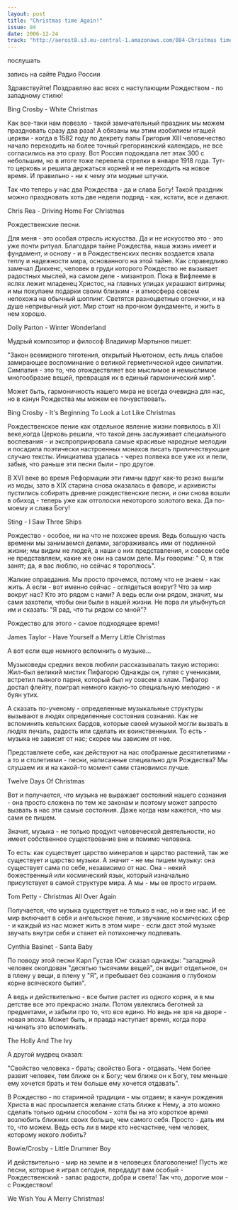 ```yaml
---
layout: post
title: "Christmas time Again!"
issue: 84
date: 2006-12-24
track: "http://aerost8.s3.eu-central-1.amazonaws.com/084-Christmas time Again!.mp3"
---
```


послушать

запись на сайте Радио России

Здравствуйте! Поздравляю вас всех с наступающим Рождеством - по западному стилю!

Bing Crosby - White Christmas

Как все-таки нам повезло - такой замечательный праздник мы можем праздновать сразу два раза! А обязаны мы этим изобилием нгашей церкви - когда в 1582 году по декрету папы Григория XIII человечество начало переходить на более точный грегорианский календарь, не все согласились на это сразу. Вот Россия подождала лет этак 300 с небольшим, но в итоге тоже перевела стрелки в январе 1918 года. Тут-то церковь и решила держаться корней и не переходить на новое время. И правильно - ни к чему эти модные штучки.

Так что теперь у нас два Рождества - да и слава Богу! Такой праздник можно праздновать хоть две недели подряд - как, кстати, все и делают.

Chris Rea - Driving Home For Christmas

Рождественские песни.

Для меня - это особая отрасль искусства. Да и не искусство это - это уже почти ритуал. Благодаря тайне Рождества, наша жизнь имеет и фундамент, и основу - и в Рождественских песнях воздается хвала теплу и надежности мира, основанного на этой тайне. Как справедливо замечал Диккенс, человек в груди которого Рождество не вызывает радостных мыслей, на самом деле - мизантроп. Пока в Вифлееме в яслях лежит младенец Христос, на главных улицах украшают витрины; и мы покупаем подарки своим близким - и атмосфера совсем непохожа на обычный шоппинг. Светятся разноцветные огонечки, и на душе непривычный уют. Мир стоит на прочном фундаменте, и жить в нем хорошо.

Dolly Parton - Winter Wonderland

Мудрый композитор и философ Владимир Мартынов пишет:

"Закон всемирного тяготения, открытый Ньютоном, есть лишь слабое замирающее воспоминание о великой герметической идее симпатии. Симпатия - это то, что отождествляет все мыслимое и немыслимое многообразие вещей, превращая их в единый гармонический мир".

Может быть, гармоничность нашего мира не всегда очевидна для нас, но в канун Рождества мы можем ее почувствовать.

Bing Crosby - It's Beginning To Look a Lot Like Christmas

Рождественское пение как отдельное явление жизни появилось в XII веке,когда Церковь решила, что такой день заслуживает специального воспевания - и экспроприировала самые красивые народные мелодии и посадила поэтически настроенных монахов писать приличествующие случаю тексты. Инициатива удалась - через полвека все уже их и пели, забыв, что раньше эти песни были - про другое.

В XVI веке во время Реформации эти гимны вдруг как-то резко вышли из моды, зато в XIX старина снова оказалась в фаворе, и архивисты пустились собирать древние рождественские песни, и они снова вошли в обиход - теперь уже как отголоски некоторого золотого века. Да по-моему и слава Богу!

Sting - I Saw Three Ships

Рождество - особое, ни на что не похожее время. Ведь большую часть времени мы занимаемся делами, загораживаясь ими от подлинной жизни; мы видим не людей, а наши о них представления, и совсем себе не представляем, какие же они на самом деле. Мы говорим: " О, я так занят; да, я вас люблю, но сейчас я тороплюсь".

Жалкие оправдания. Мы просто прячемся, потому что не знаем - как жить. А если - вот именно сейчас - оглядеться вокруг? Что за мир вокруг нас? Кто это рядом с нами? А ведь если они рядом, значит, мы сами захотели, чтобы они были в нашей жизни. Не пора ли улыбнуться им и сказать: "Я рад, что ты рядом со мной"?

Рождество для этого - самое подходящее время!

James Taylor - Have Yourself a Merry Little Christmas

А вот если еще немного вспомнить о музыке...

Музыковеды средних веков любили рассказывалать такую историю: Жил-был великий мистик Пифагорю Однажды он, гуляя с учениками, встретил пьяного парня, который был ну совсем в хлам. Пифагор достал флейту, поиграл немного какую-то специальную мелодию - и буян утих.

А сказать по-ученому - определенные музыкальные структуры вызывают в людях определенные состояния сознания. Как не вспоминить кельтских бардов, которые своей музыкой могли вызвать в людях печаль, радость или сделать их воинственными. То есть - музыка не зависит от нас; скорее мы зависим от нее.

Представляете себе, как действуют на нас отобранные десятилетиями - а то и столетиями - песни, написанные специально для Рождества? Мы слушаем их и на какой-то момент сами становимся лучше.

Twelve Days Of Christmas

Вот и получается, что музыка не выражает состояний нашего сознания - она просто сложена по тем же законам и поэтому может запросто вызвать в нас эти самые состояния. Даже когда нам кажется, что мы сами ее пишем.

Значит, музыка - не только продукт человеческой деятельности, но имеет собственное существование вне и помимо человека.

То есть: как существует царство минералов и царство растений, так же существует и царство музыки. А значит - не мы пишем музыку: она существует сама по себе, независимо от нас. Она - некий божественный или космический язык, который изначально присутствует в самой структуре мира. А мы - мы ее просто играем.

Tom Petty - Christmas All Over Again

Получается, что музыка существует не только в нас, но и вне нас. И ее мир включает в себя и ангельское пение, и звучание космических сфер - и каждый из нас может жить в этом мире - если даст этой музыке звучать внутри себя и станет ей потихонечку подпевать.

Cynthia Basinet - Santa Baby

По поводу этой песни Карл Густав Юнг сказал однажды: "западный человек околдован "десятью тысячами вещей", он видит отдельное, он в плену у вещи, в плену у "Я", и пребывает без сознания о глубоком корне всяческого бытия".

А ведь и действительно - все бытие растет из одного корня, и в мы детстве все это прекрасно знали. Потом увлеклись беготней за предметами, и забыли про то, что все едино. Но ведь не зря на дворе - новая эпоха. Может быть, и правда наступает время, когда пора начинать это вспоминать.

The Holly And The Ivy

А другой мудрец сказал:

"Свойство человека - брать; свойство Бога - отдавать. Чем более развит человек, тем ближе он к Богу; чем ближе он к Богу, тем меньше ему хочется брать и тем больше ему хочется отдавать".

В Рождество - по старинной традиции - мы отдаем; в канун рождения Христа в нас просыпается желание стать ближе к Нему, а это можно сделать только одним способом - хотя бы на это короткое время возлюбить ближних своих больше, чем самого себя. Просто - дать им то, что можем. Ведь есть ли в мире кто несчастнее, чем человек, которому некого любить?

Bowie/Crosby - Little Drummer Boy

И действительно - мир на земле и в человецех благоволение! Пусть же песни, которые я играл сегодня, передадут вам особый - Рождественский - запас радости, добра и света! Так что, дорогие мои - с Рождеством!

We Wish You A Merry Christmas!
